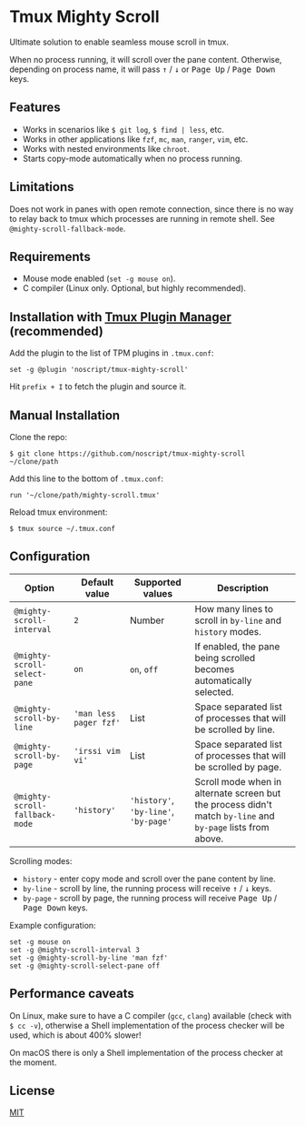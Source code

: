 # Tmux Mighty Scroll

Ultimate solution to enable seamless mouse scroll in tmux.

When no process running, it will scroll over the pane content. Otherwise,
depending on process name, it will pass <kbd>↑</kbd> / <kbd>↓</kbd> or
<kbd>Page Up</kbd> / <kbd>Page Down</kbd> keys.

## Features

* Works in scenarios like `$ git log`, `$ find | less`, etc.
* Works in other applications like `fzf`, `mc`, `man`, `ranger`, `vim`, etc.
* Works with nested environments like `chroot`.
* Starts copy-mode automatically when no process running.

## Limitations

Does not work in panes with open remote connection, since there is no way to
relay back to tmux which processes are running in remote shell.
See `@mighty-scroll-fallback-mode`.

## Requirements

* Mouse mode enabled (`set -g mouse on`).
* C compiler (Linux only. Optional, but highly recommended).

## Installation with [Tmux Plugin Manager](https://github.com/tmux-plugins/tpm) (recommended)

Add the plugin to the list of TPM plugins in `.tmux.conf`:

```
set -g @plugin 'noscript/tmux-mighty-scroll'
```

Hit `prefix + I` to fetch the plugin and source it.

## Manual Installation

Clone the repo:

```
$ git clone https://github.com/noscript/tmux-mighty-scroll ~/clone/path
```

Add this line to the bottom of `.tmux.conf`:

```
run '~/clone/path/mighty-scroll.tmux'
```

Reload tmux environment:

```
$ tmux source ~/.tmux.conf
```

## Configuration

|Option|Default value|Supported values|Description|
|---|---|---|---|
|`@mighty-scroll-interval`|`2`|Number|How many lines to scroll in `by-line` and `history` modes.|
|`@mighty-scroll-select-pane`|`on`|`on`, `off`|If enabled, the pane being scrolled becomes automatically selected.|
|`@mighty-scroll-by-line`|`'man less pager fzf'`|List|Space separated list of processes that will be scrolled  by line.|
|`@mighty-scroll-by-page`|`'irssi vim vi'`|List|Space separated list of processes that will be scrolled by page.|
|`@mighty-scroll-fallback-mode`|`'history'`|`'history'`, `'by-line'`, `'by-page'`|Scroll mode when in alternate screen but the process didn't match `by-line` and `by-page` lists from above.|

Scrolling modes:

* `history` - enter copy mode and scroll over the pane content by line.
* `by-line` - scroll by line, the running process will receive <kbd>↑</kbd> / <kbd>↓</kbd> keys.
* `by-page` - scroll by page, the running process will receive <kbd>Page Up</kbd> / <kbd>Page Down</kbd> keys.

Example configuration:

```
set -g mouse on
set -g @mighty-scroll-interval 3
set -g @mighty-scroll-by-line 'man fzf'
set -g @mighty-scroll-select-pane off
```

## Performance caveats

On Linux, make sure to have a C compiler (`gcc`, `clang`) available (check with
`$ cc -v`), otherwise a Shell implementation of the process checker will be
used, which is about 400% slower!

On macOS there is only a Shell implementation of the process checker at the moment.

## License
[MIT](LICENSE.MIT)
